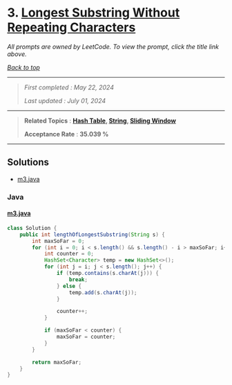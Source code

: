 # 3. [Longest Substring Without Repeating Characters](<https://leetcode.com/problems/longest-substring-without-repeating-characters>)

*All prompts are owned by LeetCode. To view the prompt, click the title link above.*

*[Back to top](<../README.md>)*

------

> *First completed : May 22, 2024*
>
> *Last updated : July 01, 2024*


------

> **Related Topics** : **[Hash Table](<by_topic/Hash Table.md>), [String](<by_topic/String.md>), [Sliding Window](<by_topic/Sliding Window.md>)**
>
> **Acceptance Rate** : **35.039 %**


------

## Solutions

- [m3.java](<../my-submissions/m3.java>)
### Java
#### [m3.java](<../my-submissions/m3.java>)
```Java
class Solution {
    public int lengthOfLongestSubstring(String s) {
        int maxSoFar = 0;
        for (int i = 0; i < s.length() && s.length() - i > maxSoFar; i++) {
            int counter = 0;
            HashSet<Character> temp = new HashSet<>();
            for (int j = i; j < s.length(); j++) {
                if (temp.contains(s.charAt(j))) {
                    break;
                } else {
                    temp.add(s.charAt(j));
                }

                counter++;
            }

            if (maxSoFar < counter) {
                maxSoFar = counter;
            }
        }

        return maxSoFar;
    }
}
```

